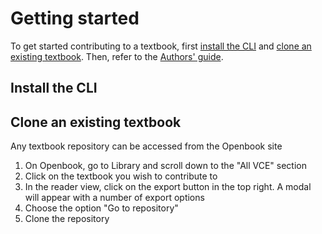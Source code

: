 # Getting started
To get started contributing to a textbook, first [install the CLI](#install-the-cli) and [clone an existing textbook](#clone-an-existing-textbook). Then, refer to the [Authors' guide]().
## Install the CLI
## Clone an existing textbook
Any textbook repository can be accessed from the Openbook site
1. On Openbook, go to Library and scroll down to the "All VCE" section
2. Click on the textbook you wish to contribute to
3. In the reader view, click on the export button in the top right. A modal will appear with a number of export options
4. Choose the option "Go to repository"
5. Clone the repository